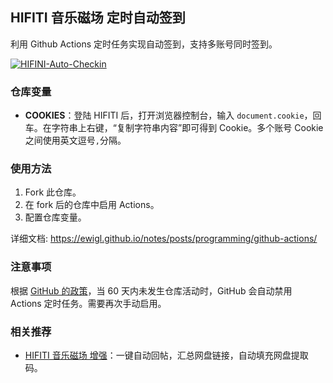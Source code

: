 ## HIFITI 音乐磁场 定时自动签到

利用 Github Actions 定时任务实现自动签到，支持多账号同时签到。

[![HIFINI-Auto-Checkin](https://github.com/ewigl/hifini-auto-checkin/actions/workflows/Checkin.yml/badge.svg)](https://github.com/ewigl/hifini-auto-checkin/actions/workflows/Checkin.yml)

### 仓库变量

- **COOKIES**：登陆 HIFITI 后，打开浏览器控制台，输入 `document.cookie`，回车。在字符串上右键，“复制字符串内容”即可得到 Cookie。多个账号 Cookie 之间使用英文逗号`,`分隔。

### 使用方法

1. Fork 此仓库。
2. 在 fork 后的仓库中启用 Actions。
3. 配置仓库变量。

详细文档: https://ewigl.github.io/notes/posts/programming/github-actions/

### 注意事项

根据 [GitHub 的政策](https://docs.github.com/zh/actions/managing-workflow-runs-and-deployments/managing-workflow-runs/disabling-and-enabling-a-workflow?tool=webui)，当 60 天内未发生仓库活动时，GitHub 会自动禁用 Actions 定时任务。需要再次手动启用。

### 相关推荐

- [HIFITI 音乐磁场 增强](https://github.com/ewigl/hifiti-enhanced)：一键自动回帖，汇总网盘链接，自动填充网盘提取码。
